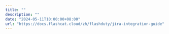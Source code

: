 ```yaml
---
title: ""
description: ""
date: "2024-05-11T10:00:00+08:00"
url: "https://docs.flashcat.cloud/zh/flashduty/jira-integration-guide"
---
```


